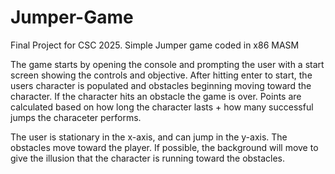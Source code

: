 # Jumper-Game
Final Project for CSC 2025.  Simple Jumper game coded in x86 MASM

The game starts by opening the console and prompting the user with a start screen showing the controls and objective.  After hitting enter to start, the users character is populated and obstacles beginning moving toward the character.  If the character hits an obstacle the game is over.  Points are calculated based on how long the character lasts + how many successful jumps the characeter performs.

The user is stationary in the x-axis, and can jump in the y-axis.  The obstacles move toward the player.  If possible, the background will move to give the illusion that the character is running toward the obstacles.  

